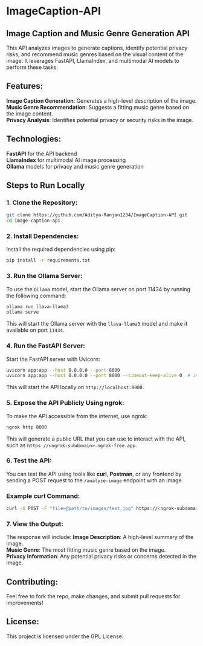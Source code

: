 # ImageCaption-API

## Image Caption and Music Genre Generation API

This API analyzes images to generate captions, identify potential privacy risks, and recommend music genres based on the visual content of the image. It leverages FastAPI, LlamaIndex, and multimodal AI models to perform these tasks.

## Features:
**Image Caption Generation**: Generates a high-level description of the image.    
**Music Genre Recommendation**: Suggests a fitting music genre based on the image content.   
**Privacy Analysis**: Identifies potential privacy or security risks in the image.  

## Technologies:
**FastAPI** for the API backend  
**LlamaIndex** for multimodal AI image processing  
**Ollama** models for privacy and music genre generation  

## Steps to Run Locally

### 1. Clone the Repository:
```bash
git clone https://github.com/Aditya-Ranjan1234/ImageCaption-API.git
cd image-caption-api
```

### 2. Install Dependencies:
Install the required dependencies using pip:
```bash
pip install -r requirements.txt
```

### 3. Run the Ollama Server:
To use the `Ollama` model, start the Ollama server on port 11434 by running the following command:
```bash
ollama run llava-llama3
ollama serve
```
This will start the Ollama server with the `llava-llama3` model and make it available on port `11434`.

### 4. Run the FastAPI Server:
Start the FastAPI server with Uvicorn:
```bash
uvicorn app:app --host 0.0.0.0 --port 8000
uvicorn app:app --host 0.0.0.0 --port 8000 --timeout-keep-alive 0  # in case CPU instead of GPU so long processing times
```
This will start the API locally on `http://localhost:8000`.

### 5. Expose the API Publicly Using ngrok:
To make the API accessible from the internet, use ngrok:
```bash
ngrok http 8000
```
This will generate a public URL that you can use to interact with the API, such as `https://<ngrok-subdomain>.ngrok-free.app`.

### 6. Test the API:
You can test the API using tools like **curl**, **Postman**, or any frontend by sending a POST request to the `/analyze-image` endpoint with an image.

### Example curl Command:
```bash
curl -X POST -F "file=@path/to/images/test.jpg" https://<ngrok-subdomain>.ngrok-free.app/analyze-image
```

### 7. View the Output:
The response will include:
**Image Description**: A high-level summary of the image.  
**Music Genre**: The most fitting music genre based on the image.  
**Privacy Information**: Any potential privacy risks or concerns detected in the image.  

## Contributing:
Feel free to fork the repo, make changes, and submit pull requests for improvements!

## License:
This project is licensed under the GPL License.
